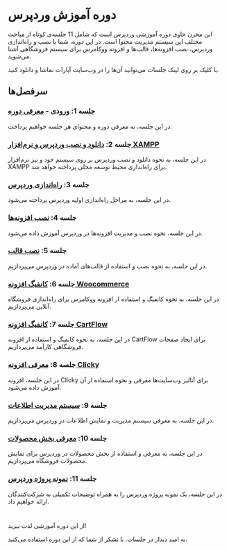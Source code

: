 # دوره آموزش وردپرس

این مخزن حاوی دوره آموزشی وردپرس است که شامل 11 جلسه‌ی کوتاه از مباحث مختلف این سیستم مدیریت محتوا است. در این دوره، شما با نصب و راه‌اندازی وردپرس، نصب افزونه‌ها، قالب‌ها و افزونه ووکامرس برای سیستم فروشگاهی آشنا می‌شوید.

با کلیک بر روی لینک جلسات می‌توانید آن‌ها را در وب‌سایت آپارات تماشا و دانلود کنید.

## سرفصل‌ها
### جلسه 1: ورودی - [معرفی دوره](https://www.aparat.com/v/0UOq2)

در این جلسه، به معرفی دوره و محتوای هر جلسه خواهیم پرداخت.

### جلسه 2: [دانلود و نصب وردپرس و نرم‌افزار XAMPP](https://aparat.com/v/o9aZR)

در این جلسه، به نحوه دانلود و نصب وردپرس بر روی سیستم خود و نیز نرم‌افزار XAMPP برای راه‌اندازی محیط توسعه محلی پرداخته خواهد شد.

### جلسه 3: [راه‌اندازی وردپرس](https://aparat.com/v/FosVC)

در این جلسه، به مراحل راه‌اندازی اولیه وردپرس پرداخته می‌شود.

### جلسه 4: [نصب افزونه‌ها](https://aparat.com/v/bigrU)

در این جلسه، نحوه نصب و مدیریت افزونه‌ها در وردپرس آموزش داده می‌شود.

### جلسه 5: [نصب قالب](https://aparat.com/v/LCrhi)

در این جلسه، به نحوه نصب و استفاده از قالب‌های آماده در وردپرس می‌پردازیم.

### جلسه 6: [کانفیگ افزونه Woocommerce](https://aparat.com/v/HRSBr)

در این جلسه، به نحوه کانفیگ و استفاده از افزونه ووکامرس برای راه‌اندازی فروشگاه آنلاین می‌پردازیم.

### جلسه 7: [کانفیگ افزونه CartFlow](https://aparat.com/v/ZpG2C)

در این جلسه، به نحوه کانفیگ و استفاده از افزونه CartFlow برای ایجاد صفحات فروشگاهی کارآمد می‌پردازیم.

### جلسه 8: [معرفی افزونه Clicky](https://aparat.com/v/VfHsp)

در این جلسه، افزونه Clicky برای آنالیز وب‌سایت‌ها معرفی و نحوه استفاده از آن آموزش داده می‌شود.

### جلسه 9: [سیستم مدیریت اطلاعات](https://aparat.com/v/oYs40)

در این جلسه، به معرفی سیستم مدیریت و نمایش اطلاعات در وردپرس می‌پردازیم.

### جلسه 10: [معرفی بخش محصولات](https://aparat.com/v/dyWwn)

در این جلسه، به معرفی و استفاده از بخش محصولات در وردپرس برای نمایش محصولات فروشگاه می‌پردازیم.

### جلسه 11: [نمونه پروژه وردپرس](https://aparat.com/v/eBqsY)

در این جلسه، یک نمونه پروژه وردپرس را به همراه توضیحات تکمیلی به شرکت‌کنندگان ارائه خواهیم داد.


# 
از این دوره آموزشی لذت ببرید!

به امید دیدار در جلسات. با تشکر از شما که از این دوره استفاده می‌کنید.

